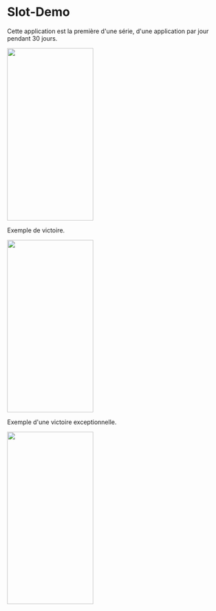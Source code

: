 # Slot-Demo

Cette application est la première d'une série, d'une application par jour pendant 30 jours.

<img src="https://i.imgur.com/IYems0M.png" width="200" height="400">

Exemple de victoire.

<img src="https://i.imgur.com/5WYEUUS.png" width="200" height="400"> 

Exemple d'une victoire exceptionnelle.

<img src="https://i.imgur.com/9BGHGBM.png" width="200" height="400"> 
